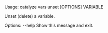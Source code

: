 Usage: catalyze vars unset [OPTIONS] VARIABLE

  Unset (delete) a variable.

Options:
  --help  Show this message and exit.
